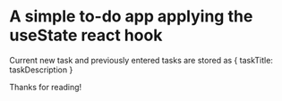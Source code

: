 # A simple to-do app applying the useState react hook

Current new task and previously entered tasks are stored as { taskTitle: taskDescription }

Thanks for reading!
